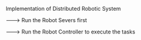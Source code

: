 Implementation of Distributed Robotic System

---> Run the Robot Severs first

---> Run the Robot Controller to execute the tasks
